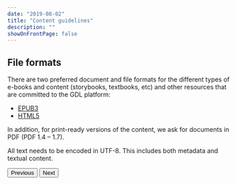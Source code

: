 ```yaml
---
date: "2019-08-02"
title: "Content guidelines"
description: ""
showOnFrontPage: false
---
```


<content>

## File formats
There are two preferred document and file formats for the different types of e-books and content (storybooks, textbooks, etc) and other resources that are committed to the GDL platform:
* [EPUB3](https://en.wikipedia.org/wiki/EPUB)
* [HTML5](https://www.w3.org/TR/html5/)

In addition, for print-ready versions of the content, we ask for documents in PDF (PDF 1.4 – 1.7). 

All text needs to be encoded in UTF-8. This includes both metadata and textual content.

<button to="/content-guidelines/step5">Previous</button>
<button to="/content-guidelines/step7">Next</button>

</content>
